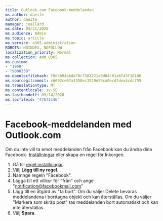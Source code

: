 ```yaml
---
title: Outlook.com Facebook-meddelanden
ms.author: daeite
author: daeite
manager: joallard
ms.date: 04/21/2020
ms.audience: Admin
ms.topic: article
ms.service: o365-administration
ROBOTS: NOINDEX, NOFOLLOW
localization_priority: Normal
ms.collection: Adm_O365
ms.custom:
- "1968"
- "9000339"
ms.openlocfilehash: f9d5b94abda70c7383221a0d04c01a6f43f16100
ms.sourcegitcommit: c6692ce0fa1358ec3529e59ca0ecdfdea4cdc759
ms.translationtype: MT
ms.contentlocale: sv-SE
ms.lasthandoff: 09/14/2020
ms.locfileid: "47672146"
---
```

# <a name="facebook-notifications-using-outlookcom"></a>Facebook-meddelanden med Outlook.com

Om du inte vill ta emot meddelanden från Facebook kan du ändra dina Facebook- [Inställningar](https://aka.ms/facebook-notifications-settings) eller skapa en regel för Inkorgen.

1. Gå till [regel inställningar](https://outlook.live.com/mail/options/mail/rules/inboxRules).
1. Välj **Lägg till ny regel**.
1. Namnge regeln "Facebook".
1. Lägga till ett villkor för "från" och ange "notification@facebookmail.com"
1. Lägg till en åtgärd av "ta bort". Om du väljer Delete bevaras meddelandena i borttagna objekt och kan återställas. Om du väljer "Markera som skräp post" tas meddelanden bort automatiskt och kan inte återställas.
1. Välj **Spara**.